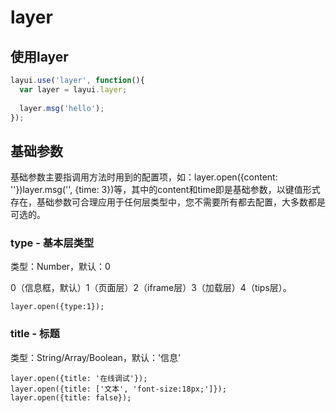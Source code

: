 # layer

## 使用layer

~~~javascript
layui.use('layer', function(){
  var layer = layui.layer;
  
  layer.msg('hello');
});    
~~~

## 基础参数

基础参数主要指调用方法时用到的配置项，如：layer.open({content: ''})layer.msg('', {time: 3})等，其中的content和time即是基础参数，以键值形式存在，基础参数可合理应用于任何层类型中，您不需要所有都去配置，大多数都是可选的。

### type - 基本层类型

类型：Number，默认：0

0（信息框，默认）1（页面层）2（iframe层）3（加载层）4（tips层）。

	layer.open({type:1});

### title - 标题

类型：String/Array/Boolean，默认：'信息'

	layer.open({title: '在线调试'});
	layer.open({title: ['文本', 'font-size:18px;']});
	layer.open({title: false});